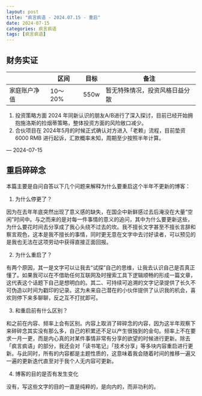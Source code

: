 ```yaml
---
layout: post
title: "疯言疯语 - 2024.07.15 - 重启"
date: 2024-07-15
categories: 疯言疯语
tags: [疯言疯语]
---
```


## 财务实证

|  | 区间 | 目标 | 备注 |
| --- | --- | --- | --- |
| 家庭账户净值 | 10～20% | 550w | 暂无特殊情况，投资风格日益分散 |

1. 投资策略方面 2024 年同新认识的朋友A/B进行了深入探讨，目前已经开始拥抱施洛斯的捡烟蒂策略，整体投资方面的风险敞口减少。
2. 合伙项目在 2024年5月的时候正式确认对方进入「老赖」流程，目前垫资 6000 RMB 进行起诉，汇款概率未知，周期至少按照半年计算。

— 2024-07-15

## 重启碎碎念

本篇主要是自问自答以下几个问题来解释为什么要重启这个半年不更新的博客：

1. 为什么停更了？

因为在去年年底突然出现了意义感的缺失，在国企中新鲜感过去后淹没在大量“空闲”时间中。与之而来的是对每一件事情的意义的追问，其中为什么要更新这些，为什么要花时间去分享成了我心头绕不过去的坎。我不擅长文字甚至不擅长言辞和察言观色，这本是我不擅长的事情，同时更无意在文字中去讨好读者，可以预见的是我也无法在这项劳动中获得直接正面回报。

2. 为什么重启了？

有两个原因，其一是文字可以让我去“试探”自己的思维，让我去认识自己是否真正懂了。如果我可以在不借助任何互联网及时搜索工具下逻辑顺畅的形成一篇文章，这代表这个话题下自己是想明白的。其二、可持续可追溯的文字记录提供了长久不可伪造以时间为戳印的记录。这为未来自己潜在的小伙伴提供了认识我的机会，喜欢则停下来多聊聊，反之互不打扰即可。

3. 和重启前有什么区别？

和之前在内容、频率上会有区别。内容上取消了碎碎念的内容，因为这半年观察下来碎碎念其实没有那么多，自己的积累还不足以产生很独到的金句。频率上不在要求一月一更，而是内心真的对某件事情非常有分享的欲望的时候进行更新。除去「疯言疯语」的部分，我还会对「读书笔记」「技术分享」等多块内容重启进行更新。与此同时，所有的内容都是主题性质的，这意味着我会随着时间的推移一遍又一遍的更新迭代直至对于我个人无内容可更新。

4. 博客的目的是否有发生变化

没有，写这些文字的目的一直是纯粹的，是向内的，而非功利的。

